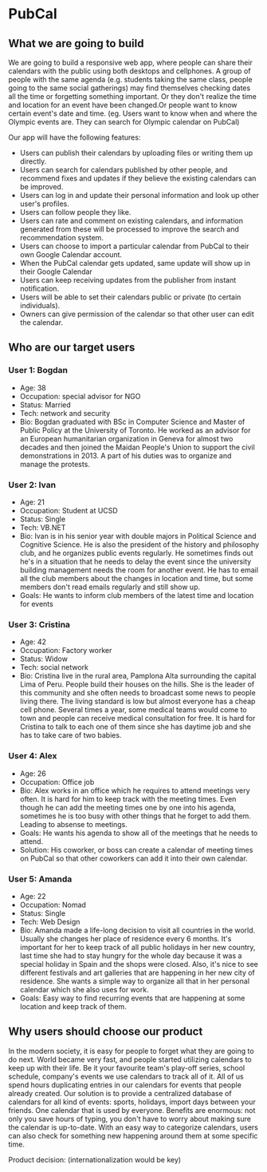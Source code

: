 # PubCal

## What we are going to build

We are going to build a responsive web app, where people can share their calendars with the public using both desktops and cellphones.
A group of people with the same agenda (e.g. students taking the same class, people going to the same social gatherings) may find themselves checking dates all the time or forgetting something important. Or they don't realize the time and location for an event have been changed.Or people want to know certain event's date and time. (eg. Users want to know when and where the Olympic events are. They can search for Olympic calendar on PubCal)

Our app will have the following features:

  * Users can publish their calendars by uploading files or writing them up directly.
  * Users can search for calendars published by other people, and recommend fixes and updates if they believe the existing calendars can be improved.
  * Users can log in and update their personal information and look up other user's profiles.
  * Users can follow people they like.
  * Users can rate and comment on existing calendars, and information generated from these will be processed to improve the search and recommendation system.
  * Users can choose to import a particular calendar from PubCal to their own Google Calendar account.
  * When the PubCal calendar gets updated, same update will show up in their Google Calendar
  * Users can keep receiving updates from the publisher from instant notification.
  * Users will be able to set their calendars public or private (to certain individuals).
  * Owners can give permission of the calendar so that other user can edit the calendar.

## Who are our target users

### User 1: Bogdan
  * Age: 38
  * Occupation: special advisor for NGO
  * Status: Married
  * Tech: network and security
  * Bio: Bogdan graduated with BSc in Computer Science and Master of Public Policy at the University of Toronto.
         He worked as an advisor for an European humanitarian organization in Geneva for almost two decades and then joined the Maidan People's Union to support the civil demonstrations in 2013. A part of his duties was to organize and manage the protests.


### User 2: Ivan
  * Age: 21
  * Occupation: Student at UCSD
  * Status: Single
  * Tech: VB.NET
  * Bio: Ivan is in his senior year with double majors in Political Science and Cognitive Science.
    He is also the president of the history and philosophy club, and he organizes public events regularly.
    He sometimes finds out he's in a situation that he needs to delay the event since the university building management
    needs the room for another event. He has to email all the club members about the changes in location and time,
    but some members don't read emails regularly and still show up.
  * Goals: He wants to inform club members of the latest time and location for events

### User 3: Cristina
  * Age: 42
  * Occupation: Factory worker
  * Status: Widow
  * Tech: social network
  * Bio: Cristina live in the rural area, Pamplona Alta surrounding the capital Lima of Peru.
    People build their houses on the hills. She is the leader of this community and she often needs to broadcast some news to people living there.
    The living standard is low but almost everyone has a cheap cell phone.
    Several times a year, some medical teams would come to town and people can receive medical consultation for free.
    It is hard for Cristina to talk to each one of them since she has daytime job and she has to take care of two babies.

### User 4: Alex
  * Age: 26
  * Occupation: Office job
  * Bio: Alex works in an office which he requires to attend meetings very often. It is hard for him to keep track with the meeting times. Even though he can add the meeting times one by one into his agenda, sometimes he is too busy with other things that he forget to add them. Leading to absense to meetings.
  * Goals: He wants his agenda to show all of the meetings that he needs to attend.
  * Solution: His coworker, or boss can create a calendar of meeting times on PubCal so that other coworkers can add it into their own calendar.

### User 5: Amanda
  * Age: 22
  * Occupation: Nomad
  * Status: Single
  * Tech: Web Design
  * Bio: Amanda made a life-long decision to visit all countries in the world. Usually she changes her place of residence every 6 months. It's important for her to keep track of all public holidays in her new country, last time she had to stay hungry for the whole day because it was a special holiday in Spain and the shops were closed. Also, it's nice to see different festivals and art galleries that are happening in her new city of residence. She wants a simple way to organize all that in her personal calendar which she also uses for work.
  * Goals: Easy way to find recurring events that are happening at some location and keep track of them.


## Why users should choose our product
In the modern society, it is easy for people to forget what they are going to do next. World became very fast,
and people started utilizing calendars to keep up with their life. Be it your favourite team's play-off series,
school schedule, company's events we use calendars to track all of it. All of us spend hours duplicating entries in our calendars
for events that people already created. Our solution is to provide a centralized database of calendars for all kind of events: sports, holidays,
import days between your friends. One calendar that is used by everyone. Benefits are enormous: not only you save hours of typing, you don't
have to worry about making sure the calendar is up-to-date. With an easy way to categorize calendars, users can also check for something new happening around them at some specific time.

Product decision: (internationalization would be key)
